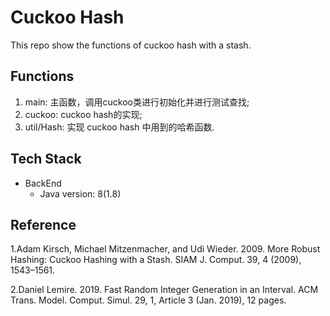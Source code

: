 # Cuckoo Hash

This repo show the functions of cuckoo hash with a stash.


## Functions

1. main: 主函数，调用cuckoo类进行初始化并进行测试查找;
2. cuckoo: cuckoo hash的实现;
3. util/Hash: 实现 cuckoo hash 中用到的哈希函数.

## Tech Stack

- BackEnd
  - Java version: 8(1.8)




## Reference

1.Adam Kirsch, Michael Mitzenmacher, and Udi Wieder. 2009. More Robust Hashing:
Cuckoo Hashing with a Stash. SIAM J. Comput. 39, 4 (2009), 1543–1561.

2.Daniel Lemire. 2019. Fast Random Integer Generation in an Interval. ACM Trans. Model. Comput. Simul. 29, 1, Article 3 (Jan. 2019), 12 pages.
